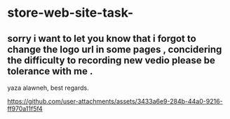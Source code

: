 ﻿# store-web-site-task-
## sorry i want to let you know that i forgot to change the logo url in some pages , concidering the difficulty to recording new vedio please be tolerance with me .
yaza alawneh,
best regards.

https://github.com/user-attachments/assets/3433a6e9-284b-44a0-9216-ff970a11f5f4

